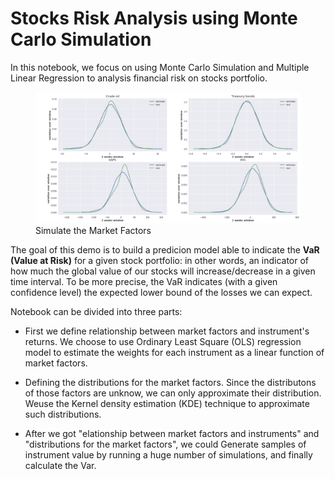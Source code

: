 # Stocks Risk Analysis using Monte Carlo Simulation

In this notebook, we focus on using Monte Carlo Simulation and Multiple Linear Regression to analysis financial risk on stocks portfolio.


<figure>
  <img src="images/simulate_img.png" width="800" alt="Simulate the Market Factors" title="Simulate the Market Factors" />
  <figcaption>Simulate the Market Factors</figcaption>
</figure>


The goal of this demo is to build a predicion model able to indicate the **VaR (Value at Risk)** for a given stock portfolio: in other words, an indicator of how much the global value of our stocks will increase/decrease in a given time interval. To be more precise, the VaR indicates (with a given confidence level) the expected lower bound of the losses we can expect.


Notebook can be divided into three parts:

 * First we define relationship between market factors and instrument's returns. We choose to use Ordinary Least Square (OLS) regression model to estimate the weights for each instrument as a linear function of market factors.

 * Defining the distributions for the market factors. Since the distributons of those factors are unknow, we can only approximate their distribution. Weuse the Kernel density estimation (KDE) technique to approximate such distributions.

* After we got "elationship between market factors and instruments" and "distributions for the market factors", we could Generate samples of instrument value by running a huge number of simulations, and finally calculate the Var.




